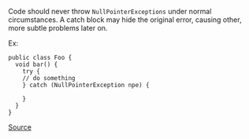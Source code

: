 Code should never throw `NullPointerExceptions` under normal circumstances. A catch block may hide the original error, causing other, more subtle problems later on.

Ex:

```
public class Foo {
  void bar() {
    try {
    // do something
    } catch (NullPointerException npe) {

    }
  }
}
```

[Source](https://pmd.github.io/pmd-5.3.3/pmd-java/rules/java/strictexception.html#AvoidCatchingNPE)

